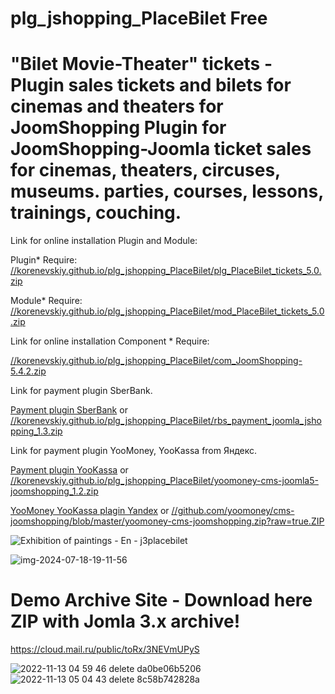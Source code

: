 # plg_jshopping_PlaceBilet Free
# "Bilet Movie-Theater" tickets - Plugin sales tickets and bilets for cinemas and theaters for JoomShopping Plugin for JoomShopping-Joomla ticket sales for cinemas, theaters, circuses, museums. parties, courses, lessons, trainings, couching.

Link for online installation Plugin and Module:

Plugin* Require: [//korenevskiy.github.io/plg_jshopping_PlaceBilet/plg_PlaceBilet_tickets_5.0.zip](https://korenevskiy.github.io/plg_jshopping_PlaceBilet/plg_PlaceBilet_tickets_5.0.zip)

Module* Require: [//korenevskiy.github.io/plg_jshopping_PlaceBilet/mod_PlaceBilet_tickets_5.0.zip](https://korenevskiy.github.io/plg_jshopping_PlaceBilet/mod_PlaceBilet_tickets_5.0.zip)

Link for online installation Component * Require:

[//korenevskiy.github.io/plg_jshopping_PlaceBilet/com_JoomShopping-5.4.2.zip](https://korenevskiy.github.io/plg_jshopping_PlaceBilet/com_JoomShopping-5.4.2.zip)

Link for payment plugin SberBank.

[Payment plugin SberBank](https://securepayments.sberbank.ru/wiki/doku.php/integration:cms:joomla:start) or 
[//korenevskiy.github.io/plg_jshopping_PlaceBilet/rbs_payment_joomla_jshopping_1.3.zip](https://korenevskiy.github.io/plg_jshopping_PlaceBilet/rbs_payment_joomla_jshopping_1.3.zip)


Link for payment plugin YooMoney, YooKassa from Яндекс.

[Payment plugin YooKassa](https://yookassa.ru/docs/support/payments/onboarding/integration/cms-module/joomshopping) or 
[//korenevskiy.github.io/plg_jshopping_PlaceBilet/yoomoney-cms-joomla5-joomshopping_1.2.zip](https://korenevskiy.github.io/plg_jshopping_PlaceBilet/yoomoney-cms-joomla5-joomshopping_1.2.zip)

[YooMoney YooKassa plagin Yandex](https://github.com/yoomoney/cms-joomshopping) or 
[//github.com/yoomoney/cms-joomshopping/blob/master/yoomoney-cms-joomshopping.zip?raw=true.ZIP](https://github.com/yoomoney/cms-joomshopping/blob/master/yoomoney-cms-joomshopping.zip?raw=true)


 
![Exhibition of paintings - En - j3placebilet](https://user-images.githubusercontent.com/6898474/145529212-06d132d5-c701-434c-880e-be2486bfd927.png)

 ![img-2024-07-18-19-11-56](https://github.com/user-attachments/assets/94acfe72-e45d-44b0-b8f2-7d470f9fd461)


# Demo Archive Site - Download here ZIP with Jomla 3.x archive! 

https://cloud.mail.ru/public/toRx/3NEVmUPyS

![2022-11-13 04 59 46 delete da0be06b5206](https://user-images.githubusercontent.com/6898474/201502080-8222b7fd-324a-4a6b-8cc3-b0d0a52cb085.png)
![2022-11-13 05 04 43 delete 8c58b742828a](https://user-images.githubusercontent.com/6898474/201502081-5505c56f-ab55-4eaa-988b-7e4a2fe524b8.png)

